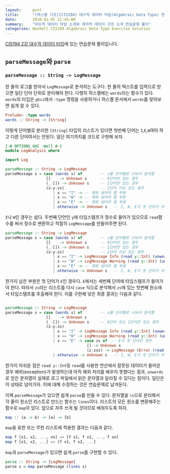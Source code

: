 ```yaml
---
layout:     post
title:      "[하스켈 기초][CIS194] 대수적 데이터 타입(Algebraic Data Type) 연습문제 풀이"
date:       2018-01-01 21:45:00
summary:    "대수적 데이터 타입 소개와 재귀적 데이터 구조 소개 연습문제 풀이"
categories: Haskell CIS194 Algebraic Data Type Exercise Solution
---
```


[CIS194 2강 대수적 데이터 타입](http://enshahar.com/haskell/cis194/algebraic/data/type/2017/12/24/cis194-adt/)에 있는 연습문제 풀이입니다.

## `parseMessage`와 `parse`

### `parseMessage :: String -> LogMessage`

한 줄의 로그를 받아서 `LogMessage`로 분석하는 도구다. 한 줄의 텍스트를 입력으로 받으면 일단 단어 단위로 분리해야 한다. 다행히 하스켈에는 `words`라는 함수가 있다. `words`의 타입은 `ghci`에서 `:type` 명령을 사용하거나 하스켈 문서에서 `words`를 찾아보면 쉽게 알 수 있다.

```haskell
Prelude> :type words
words :: String -> [String]
```

이렇게 단어별로 분리한 `[String]` 타입의 리스트가 있다면 첫번째 단어는 `I`,`E`,`W`여야 하고 다른 단어여서는 안된다. 일단 여기까지를 코드로 구현해 보자.

```haskell
{-# OPTIONS_GHC -Wall #-}
module LogAnalysis where

import Log

parseMessage :: String -> LogMessage  
parseMessage s = case (words s) of        -- s를 단어별로 나눠서 분석함
                  []    -> Unknown s      -- 0단어만 있는 경우
                  (_:[]) -> Unknown s     -- 1단어만 있는 경우
                  (x:y:zs)                -- 2단어 이상 있는 경우
                     | x == "I" -> -- 채워 넣어야 할 부분
                     | x == "W" -> -- 채워 넣어야 할 부분
                     | x == "E" -> -- 채워 넣어야 할 부분
                     | otherwise -> Unknown s   -- I, W, E가 첫 단어가 아닌 경우
```

`I`나 `W`인 경우는 쉽다. 두번째 단언인 `y`에 타임스탬프가 정수로 들어가 있으므로 `read`함수를 써서 정수로 변환하고 적절히 `LogMessage`를 만들어주면 된다.

```haskell
parseMessage :: String -> LogMessage  
parseMessage s = case (words s) of        -- s를 단어별로 나눠서 분석함
                  []    -> Unknown s      -- 0단어만 있는 경우
                  (_:[]) -> Unknown s     -- 1단어만 있는 경우
                  (x:y:zs)                -- 2단어 이상 있는 경우
                     | x == "I" -> LogMessage Info (read y::Int) (unwords(zs))
                     | x == "W" -> LogMessage Warning (read y::Int) (unwords(zs))
                     | x == "E" -> -- 채워 넣어야 할 부분
                     | otherwise -> Unknown s   -- I, W, E가 첫 단어가 아닌 경우

```

한가지 남은 부분은 첫 단어가 `E`인 경우다. `E`에서는 세번째 단어에 타임스탬프가 들어가야 한다. 따라서 `zs`라는 리스트를 다시 `case` 식으로 분석해서 `zs`에 있는 첫번째 원소에서 타임스탬프를 추출해야 한다. 이를 구현해 넣은 최종 결과는 다음과 같다.

```haskell

parseMessage :: String -> LogMessage  
parseMessage s = case (words s) of        -- s를 단어별로 나눠서 분석함
                  []    -> Unknown s      
                  (_:[]) -> Unknown s     -- 0단어 또는 1단어만 있는 경우
                  (x:y:zs) 
                     | x == "I" -> LogMessage Info (read y::Int) (unwords(zs))
                     | x == "W" -> LogMessage Warning (read y::Int) (unwords(zs))
                     | x == "E" -> case zs of  -- E가 첫 단어인 경우
                                    [] -> Unknown s
                                    (z:zss) -> LogMessage (Error (read y::Int)) (read z::Int) (unwords zss)
                     | otherwise -> Unknown s   -- I, W, E가 첫 단어가 아닌 경우
```

한가지 아쉬운 점은 `read y::Int`등 `read`를 사용한 연산에서 잘못된 데이터가 들어온 경우 예외(exception)가 발생하는데 아직 예외 처리를 배우지 못했다는 점과, `unwords`로 얻은 문자열이 실제로 로그 파일에서 읽은 문자열과 달라질 수 있다는 점이다. 일단은 이 상태로 넘어가자. 이에 대해 수정하는 것은 연습문제로 남겨둔다.

이제 `parseMessage`가 있으면 쉽게 `parse`를 만들 수 있다. 문자열을 `\n`으로 분리해서 각 줄이 원소인 리스트로 만드는 함수는 `lines`이다. 리스트의 모든 원소를 변환해주는 함수로 `map`이 있다. 앞으로 자주 쓰게 될 것이므로 배워두도록 하자.

```haskell
map :: (a -> b) -> [a] -> [b]
```

`map`을 유한 또는 무한 리스트에 적용한 결과는 다음과 같다.

```haskell
map f [x1, x2, ..., xn] == [f x1, f x2, ..., f xn]
map f [x1, x2, ...] == [f x1, f x2, ...] 
```

`map`과 `parseMessage`가 있으면 쉽게 `parse`를 구현할 수 있다. 

```haskell
parse :: String -> [LogMessage]
parse s = map parseMessage (lines s)
```
